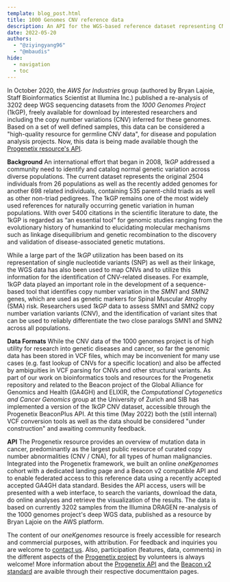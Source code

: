 ```yaml
---
template: blog_post.html
title: 1000 Genomes CNV reference data 
description: An API for the WGS-based reference dataset representing CNVs in the 1000 Genome samples 
date: 2022-05-20
authors:
  - "@ziyingyang96"
  - "@mbaudis"
hide:
  - navigation
  - toc
---
```


In October 2020, the _AWS for Industries_ group (authored by Bryan Lajoie, Staff Bioinformatics Scientist at Illumina Inc.) published a re-analysis of 3202 deep WGS sequencing datasets from the _1000 Genomes Project_ (1kGP), freely available for download by interested researchers and including the copy number variations (CNV) inferred for these genomes. Based on a set of well defined samples, this data can be considered a "high-quality resource for germline CNV data", for disease and population analysis projects. Now, this data is being made available though the [Progenetix resource's API](http://progenetix.org/progenetix-cohorts/oneKgenomes/).

<!--more-->

**Background** An international effort that began in 2008, _1kGP_ addressed a community need to identify and catalog normal genetic variation across diverse populations. The current dataset represents the original 2504 individuals from 26 populations as well as the recently added genomes for another 698 related individuals, containing 535 parent-child triads as well as other non-triad pedigrees. The 1kGP remains one of the most widely used references for naturally occurring genetic variation in human populations. With over 5400 citations in the scientific literature to date, the 1kGP is regarded as “an essential tool” for genomic studies ranging from the evolutionary history of humankind to elucidating molecular mechanisms such as linkage disequilibrium and genetic recombination to the discovery and validation of disease-associated genetic mutations.

While a large part of the _1kGP_ utilization has been based on its representation of single nucleotide variants (SNP) as well as their linkage, the WGS data has also been used to map CNVs and to utilize this information for the identification of CNV-related diseases. For example, 1kGP data played an important role in the development of a sequence-based tool that identifies copy number variation in the _SMN1_ and _SMN2_ genes, which are used as genetic markers for Spinal Muscular Atrophy (SMA) risk. Researchers used _1kGP_ data to assess SMN1 and SMN2 copy number variation variants (CNV), and the identification of variant sites that can be used to reliably differentiate the two close paralogs SMN1 and SMN2 across all populations.

**Data Formats** While the CNV data of the 1000 genomes project is of high utility for research into genetic diseases and cancer, so far the genomic data has been stored in VCF files, which may be inconvenient for many use cases (e.g. fast lookup of CNVs for a specific location) and also be affected by ambiguities in VCF parsing for CNVs and other structural variants. As part of our work on bioinformatics tools and resources for the Progenetix repository and related to the Beacon project of the Global Alliance for Genomics and Health (GA4GH) and  ELIXIR, the _Computational Cytogenetics and Cancer Genomics_ group at the University of Zurich and SIB has implemented a version of the _1kGP_ CNV dataset, accessible through the Progenetix BeaconPlus API. At this time (May 2022) both the (still internal) VCF conversion tools as well as the data should be considered "under construction" and awaiting community feedback.

**API** The Progenetix resource provides an overview of mutation data in cancer, predominantly as the largest public resource of curated copy number abnormalities (CNV / CNA), for all types of human malignancies. Integrated into the Progenetix framework, we built an online _oneKgenomes_ cohort with a dedicated landing page and a Beacon v2 compatible API and to enable federated access to this reference data using a recently accepted accepted GA4GH data standard. Besides the API access, users will be presented with a web interface, to search the variants, download the data, do online analyses and retrieve the visualization of the results. The data is based on currently 3202 samples from the Illumina DRAGEN re-analysis of the 1000 genomes project's deep WGS data, published as a resource by Bryan Lajoie on the AWS platform.  

The content of our _oneKgenomes_ resource is freely accessible for research and commercial purposes, with attribution. For feedback and inquiries you are welcome to [contact us](http://info.baudisgroup.org). Also, participation (features, data, comments) in the different aspects of the [Progenetix project](http://github.com/progenetix/) by volunteers is always welcome! More information about the [Progenetix API](http://docs.progenetix.org) and the [Beacon v2 standard](http://docs.genomebeacons.org) are avaible through their respective documenttaion pages.
